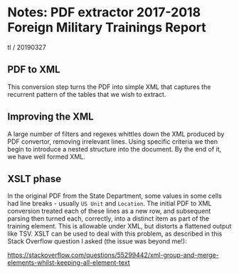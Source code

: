 # Notes: PDF extractor 2017-2018 Foreign Military Trainings Report

tl / 20190327

## PDF to XML

This conversion step turns the PDF into simple XML that captures the recurrent pattern of the tables that we wish to extract.

## Improving the XML

A large number of filters and regexes whittles down the XML produced by PDF convertor, removing irrelevant lines. Using specific criteria we then begin to introduce a nested structure into the document. By the end of it, we have well formed XML.


## XSLT phase

In the original PDF from the State Department, some values in some cells had line breaks - usually `US Unit` and `Location`. The initial PDF to XML conversion treated each of these lines as a new row, and subsequent parsing then turned each, correctly, into a distinct item as part of the training element. This is allowable under XML, but distorts a flattened output like TSV. XSLT can be used to deal with this problem, as described in this Stack Overflow question I asked (the issue was beyond me!):

https://stackoverflow.com/questions/55299442/xml-group-and-merge-elements-whilst-keeping-all-element-text
